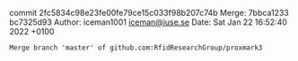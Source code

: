 commit 2fc5834c98e23fe00fe79ce15c033f98b207c74b
Merge: 7bbca1233 bc7325d93
Author: iceman1001 <iceman@iuse.se>
Date:   Sat Jan 22 16:52:40 2022 +0100

    Merge branch 'master' of github.com:RfidResearchGroup/proxmark3

